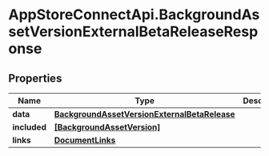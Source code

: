 # AppStoreConnectApi.BackgroundAssetVersionExternalBetaReleaseResponse

## Properties

Name | Type | Description | Notes
------------ | ------------- | ------------- | -------------
**data** | [**BackgroundAssetVersionExternalBetaRelease**](BackgroundAssetVersionExternalBetaRelease.md) |  | 
**included** | [**[BackgroundAssetVersion]**](BackgroundAssetVersion.md) |  | [optional] 
**links** | [**DocumentLinks**](DocumentLinks.md) |  | 


